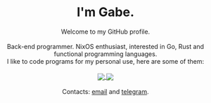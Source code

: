 <h1 align="center">I'm Gabe.</h1>

<div align="center">
  Welcome to my GitHub profile.
</div>

<br/>

<div align="center">
   Back-end programmer. NixOS enthusiast, interested in Go, Rust and functional programming languages. <br/> I like to code programs for my personal use, here are some of them:
</div>

<br/>

<div align="center">

<a href="https://github.com/imgabe/to-do">
  <img align="center" src="https://github-readme-stats.vercel.app/api/pin/?username=imgabe&repo=to-do" />
</a>
<a href="https://github.com/imgabe/gscroll">
  <img align="center" src="https://github-readme-stats.vercel.app/api/pin/?username=imgabe&repo=gscroll" />
</a>

</div>

<br/>

<div align="center">
  Contacts: <a href="mailto:gabrielpmonte@hotmail.com">email</a> and <a href="https://telegram.me/imgabe">telegram</a>.
</div>
